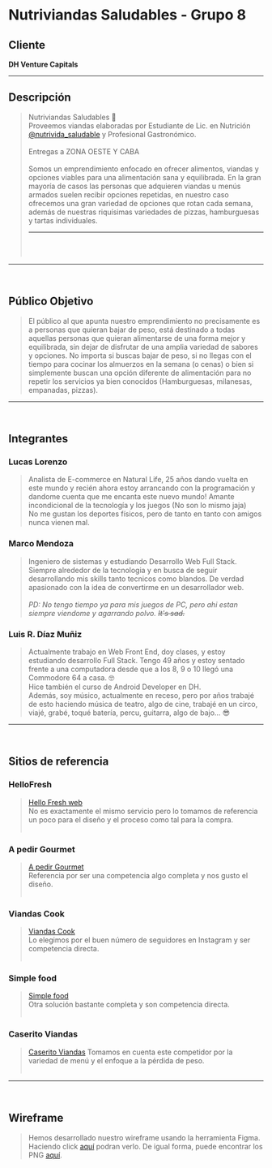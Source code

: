 # Nutriviandas Saludables - Grupo 8

## Cliente
**DH Venture Capitals**

<hr>

## Descripción
>Nutriviandas Saludables 🌿<br>
Proveemos viandas elaboradas por Estudiante de Lic. en Nutrición [@nutrivida_saludable](https://www.instagram.com/nutrivida_saludable "@nutrivida_saludable") y Profesional Gastronómico.<br><br>
Entregas a ZONA OESTE Y CABA <br><br>Somos un emprendimiento enfocado en ofrecer alimentos, viandas y opciones viables para una alimentación sana y equilibrada. En la gran mayoría de casos las personas que adquieren viandas u menús armados suelen recibir opciones repetidas, en nuestro caso ofrecemos una gran variedad de opciones que rotan cada semana, además de nuestras riquísimas variedades de pizzas, hamburguesas y tartas individuales. <hr><br><br>
<hr>
<br>

## Público Objetivo

> El público al que apunta nuestro emprendimiento no precisamente es a personas que quieran bajar de peso, está destinado a todas aquellas personas que quieran alimentarse de una forma mejor y equilibrada, sin dejar de disfrutar de una amplia variedad de sabores y opciones. No importa si buscas bajar de peso, si no llegas con el tiempo para cocinar los almuerzos en la semana (o cenas) o bien si simplemente buscan una opción diferente de alimentación para no repetir los servicios ya bien conocidos (Hamburguesas, milanesas, empanadas, pizzas).
<hr>
<br>

## Integrantes
### Lucas Lorenzo
> Analista de E-commerce en Natural Life, 25 años dando vuelta en este mundo y recién ahora estoy arrancando con la programación y dandome cuenta que me encanta este nuevo mundo!
Amante incondicional de la tecnología y los juegos (No son lo mismo jaja) <br> No me gustan los deportes físicos, pero de tanto en tanto con amigos nunca vienen mal.
### Marco Mendoza
> Ingeniero de sistemas y estudiando Desarrollo Web Full Stack. Siempre alrededor de la tecnologia y en busca de seguir desarrollando mis skills tanto tecnicos como blandos. De verdad apasionado con la idea de convertirme en un desarrollador web.<br><br><i>PD: No tengo tiempo ya para mis juegos de PC, pero ahi estan siempre viendome y agarrando polvo. ~~It's sad.~~</i>

### Luis R. Díaz Muñiz
> Actualmente trabajo en Web Front End, doy clases, y estoy estudiando desarrollo Full Stack. Tengo 49 años y estoy sentado frente a una computadora desde que a los 8, 9 o 10 llegó una Commodore 64 a casa. 🤓 <br>
Hice también el curso de Android Developer en DH.<br>
Además, soy músico, actualmente en receso, pero por años trabajé de esto haciendo música de teatro, algo de cine, trabajé en un circo, viajé, grabé, toqué batería, percu, guitarra, algo de bajo... 😎
<hr>
<br>

## Sitios de referencia

### HelloFresh
>[Hello Fresh web](https://www.hellofresh.com/)<br>
No es exactamente el mismo servicio pero lo tomamos de referencia un poco para el diseño y el proceso como tal para la compra.<br><br>
### A pedir Gourmet
>[A pedir Gourmet](https://www.apedirgourmet.com.ar/)<br>
Referencia por ser una competencia algo completa y nos gusto el diseño.<br><br>
### Viandas Cook
>[Viandas Cook](https://viandascook.com/viandas-veggie/)<br>
Lo elegimos por el buen número de seguidores en Instagram y ser competencia directa.<br><br>
### Simple food
>[Simple food](https://www.simplefood.com.ar/)<br>
Otra solución bastante completa y son competencia directa.<br><br>
### Caserito Viandas
>[Caserito Viandas](https://caseritoviandas.com/41c-Destacados)
Tomamos en cuenta este competidor por la variedad de menú y el enfoque a la pérdida de peso.<br><br>
<hr>
<br>

## Wireframe

> Hemos desarrollado nuestro wireframe usando la herramienta Figma. Haciendo click [aquí](https://www.figma.com/file/EtLLGBqC7CLkrZ5y88Tqc6/Nutrivida?node-id=0%3A1 "Nutrivianda's Wireframe") podran verlo. De igual forma, puede encontrar los PNG [aquí](./wireframe).